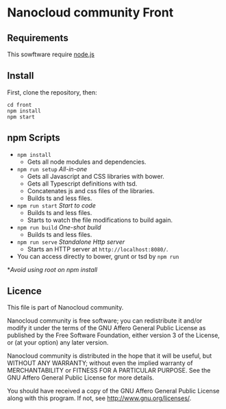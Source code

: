 # Nanocloud community Front

## Requirements

This sowftware require [node.js](https://nodejs.org)

## Install

First, clone the repository, then:

```
cd front
npm install
npm start
```

## npm Scripts

* `npm install`
    * Gets all node modules and dependencies. 
* `npm run setup` _All-in-one_
    * Gets all Javascript and CSS libraries with bower.
    * Gets all Typescript definitions with tsd.
    * Concatenates js and css files of the libraries.
    * Builds ts and less files.
* `npm run start` _Start to code_
    * Builds ts and less files.
    * Starts to watch the file modifications to build again.
* `npm run build` _One-shot build_
    * Builds ts and less files.
* `npm run serve` _Standalone Http server_
    * Starts an HTTP server at `http://localhost:8080/`.
* You can access directly to bower, grunt or tsd by `npm run`

*_Avoid using root on npm install_

## Licence

This file is part of Nanocloud community.

Nanocloud community is free software; you can redistribute it and/or modify
it under the terms of the GNU Affero General Public License as
published by the Free Software Foundation, either version 3 of the
License, or (at your option) any later version.

Nanocloud community is distributed in the hope that it will be useful,
but WITHOUT ANY WARRANTY; without even the implied warranty of
MERCHANTABILITY or FITNESS FOR A PARTICULAR PURPOSE.  See the
GNU Affero General Public License for more details.

You should have received a copy of the GNU Affero General Public License
along with this program.  If not, see <http://www.gnu.org/licenses/>.
